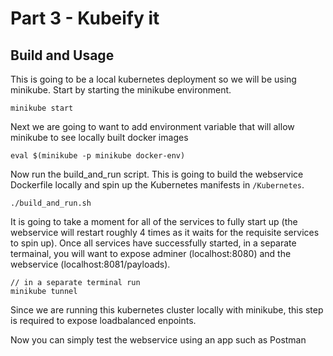 # Part 3 - Kubeify it
## Build and Usage
This is going to be a local kubernetes deployment so we will be using minikube. Start by starting the minikube environment.
```
minikube start
```

Next we are going to want to add environment variable that will allow minikube to see locally built docker images
```
eval $(minikube -p minikube docker-env) 
```

Now run the build_and_run script. This is going to build the webservice Dockerfile locally and spin up the Kubernetes manifests in `/Kubernetes`.
```
./build_and_run.sh
```

It is going to take a moment for all of the services to fully start up (the webservice will restart roughly 4 times as it waits for the requisite services to spin up). Once all services have successfully started, in a separate termainal, you will want to expose adminer (localhost:8080) and the webservice (localhost:8081/payloads).
```
// in a separate terminal run
minikube tunnel
```
Since we are running this kubernetes cluster locally with minikube, this step is required to expose loadbalanced enpoints.

Now you can simply test the webservice using an app such as Postman
